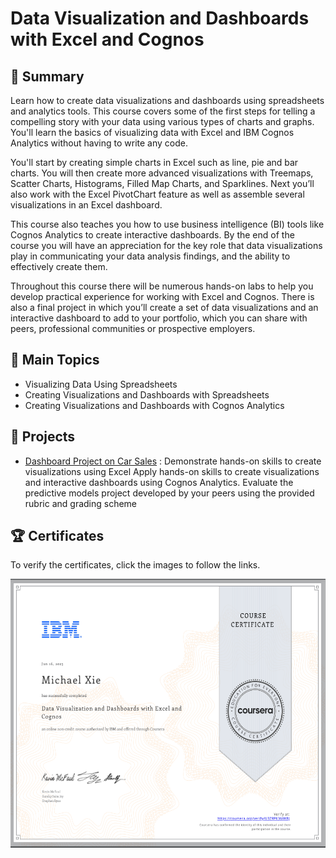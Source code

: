 # Data Visualization and Dashboards with Excel and Cognos

## 📄 Summary 
Learn how to create data visualizations and dashboards using spreadsheets and analytics tools. This course covers some of the first steps for telling a compelling story with your data using various types of charts and graphs. You'll learn the basics of visualizing data with Excel and IBM Cognos Analytics without having to write any code. 

You'll start by creating simple charts in Excel such as line, pie and bar charts. You will then create more advanced visualizations with Treemaps, Scatter Charts, Histograms, Filled Map Charts, and Sparklines. Next you’ll also work with the Excel PivotChart feature as well as assemble several visualizations in an Excel dashboard.  

This course also teaches you how to use business intelligence (BI) tools like Cognos Analytics  to create interactive dashboards. By the end of the course you will have an appreciation for the key role that data visualizations play in communicating your data analysis findings, and the ability to effectively create them. 

Throughout this course there will be numerous hands-on labs to help you develop practical experience for working with Excel and Cognos. There is also a final project in which you’ll create a set of data visualizations and an interactive dashboard to add to your portfolio, which you can share with peers, professional communities or prospective employers.



## 📑 Main Topics 
- Visualizing Data Using Spreadsheets
- Creating Visualizations and Dashboards with Spreadsheets
- Creating Visualizations and Dashboards with Cognos Analytics

## 📑 Projects
- [Dashboard Project on Car Sales](Introduction%20To%20Data%20Analytics/) :
Demonstrate hands-on skills to create visualizations using Excel
Apply hands-on skills to create visualizations and interactive dashboards using Cognos Analytics.
Evaluate the predictive models project developed by your peers using the provided rubric and grading scheme



## 🏆 Certificates 
To verify the certificates, click the images to follow the links.



<p align="middle">
  <a href="https://coursera.org/share/f544e7b4ec6b124e885c62c6eb36f5eb"><img src="Certificate.png" height="430"></a>

</p>